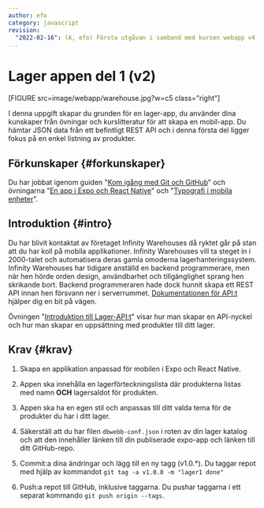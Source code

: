 ```yaml
---
author: efo
category: javascript
revision:
  "2022-02-16": (A, efo) Första utgåvan i samband med kursen webapp v4.
...
```

Lager appen del 1 (v2)
==================================

[FIGURE src=image/webapp/warehouse.jpg?w=c5 class="right"]

I denna uppgift skapar du grunden för en lager-app, du använder dina kunskaper från övningar och kurslitteratur för att skapa en mobil-app. Du hämtar JSON data från ett befintligt REST API och i denna första del ligger fokus på en enkel listning av produkter.

<!--more-->



Förkunskaper {#forkunskaper}
-----------------------
Du har jobbat igenom guiden "[Kom igång med Git och GitHub](guide/git)" och övningarna "[En app i Expo och React Native](kunskap/en-app-i-expo-och-react-native)" och "[Typografi i mobila enheter](kunskap/typografi-i-mobila-enheter)".



Introduktion {#intro}
-----------------------
Du har blivit kontaktat av företaget Infinity Warehouses då ryktet går på stan att du har koll på mobila applikationer. Infinity Warehouses vill ta steget in i 2000-talet och automatisera deras gamla omoderna lagerhanteringssystem. Infinity Warehouses har tidigare anställd en backend programmerare, men när hen hörde orden design, användbarhet och tillgänglighet sprang hen skrikande bort. Backend programmeraren hade dock hunnit skapa ett REST API innan hen försvann ner i serverrummet. [Dokumentationen för API:t](https://lager.emilfolino.se/v2) hjälper dig en bit på vägen.

Övningen "[Introduktion till Lager-API:t](kunskap/introduktion-till-lager-api)" visar hur man skapar en API-nyckel och hur man skapar en uppsättning med produkter till ditt lager.



Krav {#krav}
-----------------------

1. Skapa en applikation anpassad för mobilen i Expo och React Native.

1. Appen ska innehålla en lagerförteckningslista där produkterna listas med namn **OCH** lagersaldot för produkten.

1. Appen ska ha en egen stil och anpassas till ditt valda tema för de produkter du har i ditt lager.

1. Säkerställ att du har filen `dbwebb-conf.json` i roten av din lager katalog och att den innehåller länken till din publiserade expo-app och länken till ditt GitHub-repo.

1. Commit:a dina ändringar och lägg till en ny tagg (v1.0.*). Du taggar repot med hjälp av kommandot `git tag -a v1.0.0 -m "lager1 done"`

1. Push:a repot till GitHub, inklusive taggarna. Du pushar taggarna i ett separat kommando `git push origin --tags`.
